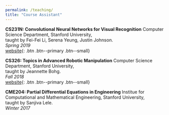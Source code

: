 ```yaml
---
permalink: /teaching/
title: "Course Assistant"
---
```



**CS231N: Convolutional Neural Networks for Visual Recognition**
Computer Science Department, Stanford University,\
taught by Fei-Fei Li, Serena Yeung, Justin Johnson.\
_Spring 2019_\
[website](http://cs231n.stanford.edu/){: .btn .btn--primary .btn--small}


**CS326: Topics in Advanced Robotic Manipulation**
Computer Science Department, Stanford University,\
taught by Jeannette Bohg.\
_Fall 2018_\
[website](http://web.stanford.edu/class/cs326/){: .btn .btn--primary .btn--small}


**CME204: Partial Differential Equations in Engineering**
Institue for Computational and Mathematical Engineering, Stanford University,\
taught by Sanjiva Lele.\
_Winter 2017_

